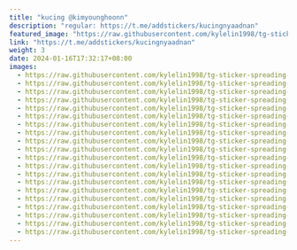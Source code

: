 ```yaml
---
title: "kucing @kimyounghoonn"
description: "regular: https://t.me/addstickers/kucingnyaadnan"
featured_image: "https://raw.githubusercontent.com/kylelin1998/tg-sticker-spreading-worldwide-images/main/img/b8a3e7ed-bc93-4fde-b022-9ef9345e200c.jpg"
link: "https://t.me/addstickers/kucingnyaadnan"
weight: 3
date: 2024-01-16T17:32:17+08:00
images:
  - https://raw.githubusercontent.com/kylelin1998/tg-sticker-spreading-worldwide-images/main/img/b8a3e7ed-bc93-4fde-b022-9ef9345e200c.jpg
  - https://raw.githubusercontent.com/kylelin1998/tg-sticker-spreading-worldwide-images/main/img/c9cc325b-ccbd-44aa-85f6-e664077ab48f.jpg
  - https://raw.githubusercontent.com/kylelin1998/tg-sticker-spreading-worldwide-images/main/img/b8f0048e-3d48-4cb4-b567-ac219cfd0074.jpg
  - https://raw.githubusercontent.com/kylelin1998/tg-sticker-spreading-worldwide-images/main/img/bf8e7ed7-13d7-40cb-83c3-90f2e73b79ac.jpg
  - https://raw.githubusercontent.com/kylelin1998/tg-sticker-spreading-worldwide-images/main/img/357ffc23-736a-4bb7-a19c-3c1139968b88.jpg
  - https://raw.githubusercontent.com/kylelin1998/tg-sticker-spreading-worldwide-images/main/img/685c9502-b65a-43bc-967a-1f97f4f49c72.jpg
  - https://raw.githubusercontent.com/kylelin1998/tg-sticker-spreading-worldwide-images/main/img/ad21ae00-1a6d-4512-9ae5-e4a0a49c8e73.jpg
  - https://raw.githubusercontent.com/kylelin1998/tg-sticker-spreading-worldwide-images/main/img/40129c69-0852-4984-885e-d0cc72372dd8.jpg
  - https://raw.githubusercontent.com/kylelin1998/tg-sticker-spreading-worldwide-images/main/img/3c868b36-5212-446b-aed3-7912d429fee9.jpg
  - https://raw.githubusercontent.com/kylelin1998/tg-sticker-spreading-worldwide-images/main/img/3f57a201-1946-4995-b0a9-ab0f2e7472ac.jpg
  - https://raw.githubusercontent.com/kylelin1998/tg-sticker-spreading-worldwide-images/main/img/0df1deab-f58c-48c4-ae5e-f6d30782e280.jpg
  - https://raw.githubusercontent.com/kylelin1998/tg-sticker-spreading-worldwide-images/main/img/ba34f774-813c-4419-8602-33a54c8b7142.jpg
  - https://raw.githubusercontent.com/kylelin1998/tg-sticker-spreading-worldwide-images/main/img/cc4ed454-a71d-4f29-8fee-8ac9f11aa26b.jpg
  - https://raw.githubusercontent.com/kylelin1998/tg-sticker-spreading-worldwide-images/main/img/10c3bfe4-4fd6-48c9-aa90-efd496fed41b.jpg
  - https://raw.githubusercontent.com/kylelin1998/tg-sticker-spreading-worldwide-images/main/img/f658ede4-8900-430e-8c48-aefd1abfe532.jpg
  - https://raw.githubusercontent.com/kylelin1998/tg-sticker-spreading-worldwide-images/main/img/4965fefb-b906-4486-9506-372c8d9b7911.jpg
  - https://raw.githubusercontent.com/kylelin1998/tg-sticker-spreading-worldwide-images/main/img/f7caf71d-67c4-43bb-aaa6-22892d46f2ee.jpg
  - https://raw.githubusercontent.com/kylelin1998/tg-sticker-spreading-worldwide-images/main/img/c25eac60-4723-41d9-9362-46b64a317520.jpg
  - https://raw.githubusercontent.com/kylelin1998/tg-sticker-spreading-worldwide-images/main/img/828ddc8b-fd53-4493-9443-0b43ff1393a1.jpg
  - https://raw.githubusercontent.com/kylelin1998/tg-sticker-spreading-worldwide-images/main/img/cedfce7d-7f52-47c2-a55c-03104881447b.jpg
---
```

